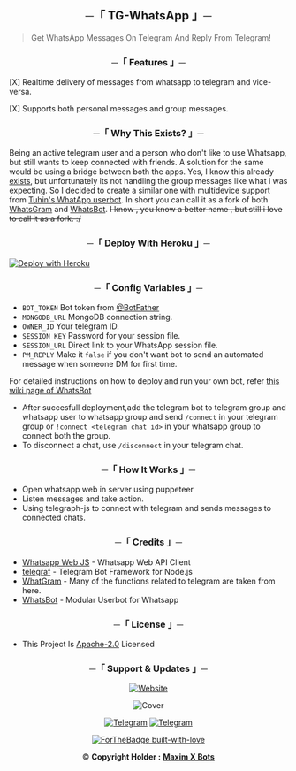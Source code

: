 <h2 align="center">
    ─「 TG-WhatsApp 」─
</h2>

> Get WhatsApp Messages On Telegram And Reply From Telegram!

<h3 align="center">
    ─「 Features 」─
</h3>

[X] Realtime delivery of messages from whatsapp to telegram and vice-versa.

[X] Supports both personal messages and group messages.

<h3 align="center">
    ─「 Why This Exists? 」─
</h3>

Being an active telegram user and a person who don't like to use Whatsapp, but still wants to keep connected with friends.
A solution for the same would be using a bridge between both the apps. Yes, I know this already [exists](https://github.com/WhatsGram/WhatsGram), but unfortunately its not handling the group messages like what i was expecting. So I decided to create a similar one with multidevice support from [Tuhin's WhatApp userbot](https://github.com/tuhinpal/WhatsBot). In short you can call it as a fork of both [WhatsGram](https://github.com/WhatsGram/WhatsGram) and [WhatsBot](https://github.com/tuhinpal/WhatsBot). ~~I know , you know a better name , but still i love to call it as a fork. :/~~

<h3 align="center">
    ─「 Deploy With Heroku 」─
</h3>

[![Deploy with Heroku](https://www.herokucdn.com/deploy/button.svg "Deploy with Heroku")](https://telegram.dog/XTZ_HerokuBot?start=c3ViaW5wcy9URy1XaGF0c0FwcCBtYWlu "Deploy with Heroku")<br>

<h3 align="center">
    ─「 Config Variables 」─
</h3>

- `BOT_TOKEN` Bot token from [@BotFather](https://telegram.dog/BotFather)
- `MONGODB_URL` MongoDB connection string.
- `OWNER_ID` Your telegram ID.
- `SESSION_KEY` Password for your session file.
- `SESSION_URL` Direct link to your WhatsApp session file.
- `PM_REPLY` Make it `false` if you don't want bot to send an automated message when someone DM for first time.

For detailed instructions on how to deploy and run your own bot, refer [this wiki page of WhatsBot](https://github.com/tuhinpal/WhatsBot/wiki)

- After succesfull deployment,add the telegram bot to telegram group and whatsapp user to whatsapp group and send `/connect` in your telegram group or `!connect <telegram chat id>` in your whatsapp group to connect both the group.
- To disconnect a chat, use `/disconnect` in your telegram chat.


<h3 align="center">
    ─「 How It Works 」─
</h3>

- Open whatsapp web in server using puppeteer
- Listen messages and take action.
- Using telegraph-js to connect with telegram and sends messages to connected chats.

<h3 align="center">
    ─「 Credits 」─
</h3>

- [Whatsapp Web JS](https://github.com/pedroslopez/whatsapp-web.js/) - Whatsapp Web API Client
- [telegraf](https://github.com/telegraf/telegraf) - Telegram Bot Framework for Node.js
- [WhatGram](https://github.com/WhatsGram/WhatsGram) - Many of the functions related to telegram are taken from here.
- [WhatsBot](https://github.com/tuhinpal/WhatsBot) - Modular Userbot for Whatsapp

<h3 align="center">
    ─「 License 」─
</h3>

- This Project Is [Apache-2.0](https://github.com/tuhinpal/WhatsBot/blob/main/LICENSE) Licensed

<h3 align="center">
    ─「 Support & Updates 」─
</h3>

<div align="center">

<p align="center"><a href="https://github.com/AL3X-Github"><img alt="Website" src="https://img.shields.io/badge/ㅤPowered By I𝗓υɱi 和泉ㅤ-blue"></a></p>


![Cover](https://te.legra.ph/file/601cfb397a19f503c9265.jpg)

</div>

<div align="center">


[![Telegram](https://img.shields.io/badge/Group-%232C3454?style=for-the-badge&logo=telegram&logoColor=white)](https://telegram.dog/MaximXGroup) [![Telegram](https://img.shields.io/badge/Channel-%232C3454?style=for-the-badge&logo=telegram&logoColor=white)](https://telegram.dog/MaximXChannels)

[![ForTheBadge built-with-love](http://ForTheBadge.com/images/badges/built-with-love.svg)](https://github.com/AL3X-Github)


© **Copyright Holder :** [**Maxim X Bots**](https://telegram.dog/MaximXBots)

</div>

